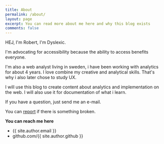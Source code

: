 ```yaml
---
title: About
permalink: /about/
layout: page
excerpt: You can read more about me here and why this blog exists
comments: false
---
```


HEJ,
I'm Robert,
I'm Dyslexic.

I'm advocating for accessibility
because the ability to access benefits everyone.

I'm also a web analyst living in sweden, i have been working with analytics for about 4 years. I love combine my creative and analytical skills. That's why i also later chose to study UX.

I will use this blog to create content about analytics and implementation on the web. I will also use it for documentation of what i learn.

If you have a question, just send me an e-mail.

You can [report](https://github.com/RobertEkberg/robertekberg.github.io/issues/new/) if there is something broken.

**You can reach me here**

- {{ site.author.email }}
- github.com/{{ site.author.github }}
